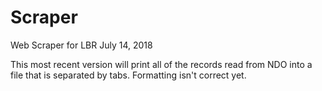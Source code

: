 # Scraper
Web Scraper for LBR
July 14, 2018

This most recent version will print all of the records read from NDO into a file that is separated by tabs.
Formatting isn't correct yet.
